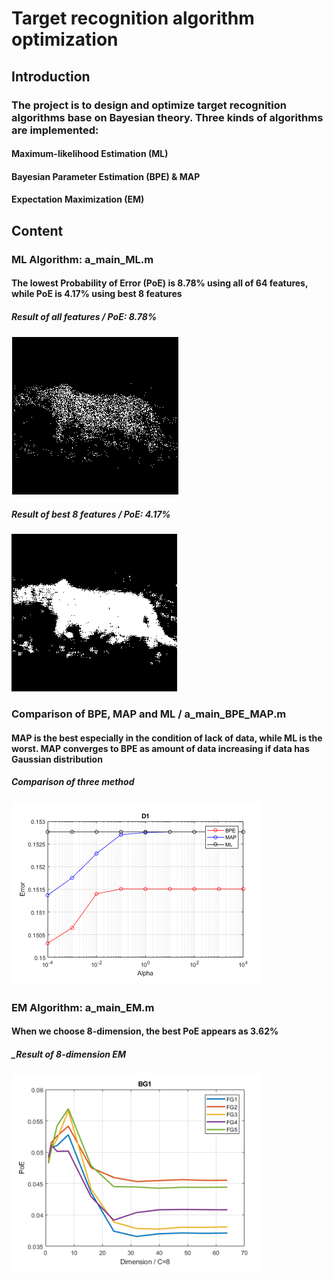 # Target recognition algorithm optimization
## Introduction
### The project is to design and optimize target recognition algorithms base on Bayesian theory. Three kinds of algorithms are implemented:
#### Maximum-likelihood Estimation (ML)
#### Bayesian Parameter Estimation (BPE) & MAP 
#### Expectation Maximization (EM)
## Content
### ML Algorithm: a_main_ML.m
#### The lowest Probability of Error (PoE) is 8.78% using all of 64 features, while PoE is 4.17% using best 8 features
##### _Result of all features / PoE: 8.78%_
#### ![Result of all features](https://github.com/ZHM420/Target-recognition-algorithm-optimization/blob/master/ML_64.png)
##### _Result of best 8 features / PoE: 4.17%_
#### ![Result of best 8 features](https://github.com/ZHM420/Target-recognition-algorithm-optimization/blob/master/ML_best.png)
### Comparison of BPE, MAP and ML / a_main_BPE_MAP.m
#### MAP is the best especially in the condition of lack of data, while ML is the worst. MAP converges to BPE as amount of data increasing if data has Gaussian distribution
##### _Comparison of three method_
#### ![compare](https://github.com/ZHM420/Target-recognition-algorithm-optimization/blob/master/BPE_MAP_ML.png)
### EM Algorithm: a_main_EM.m
#### When we choose 8-dimension, the best PoE appears as 3.62%
##### _Result of 8-dimension EM
#### ![figure](https://github.com/ZHM420/Target-recognition-algorithm-optimization/blob/master/EM_8.PNG)
